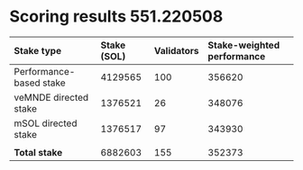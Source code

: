 # Scoring results 551.220508

| Stake type              | Stake (SOL) | Validators | Stake-weighted performance |
|:------------------------|:------------|:-----------|:---------------------------|
| Performance-based stake | 4129565     | 100        | 356620                     |
| veMNDE directed stake   | 1376521     | 26         | 348076                     |
| mSOL directed stake     | 1376517     | 97         | 343930                     |
|                         |             |            |                            |
| **Total stake**         | 6882603     | 155        | 352373                     |
